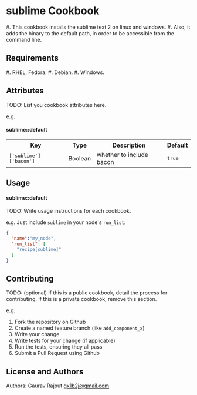 sublime Cookbook
================
#. This cookbook installs the sublime text 2 on linux and windows.
#. Also, it adds the binary to the default path, in order to be accessible from the command line.

Requirements
------------
#. RHEL, Fedora.
#. Debian.
#. Windows.

Attributes
----------
TODO: List you cookbook attributes here.

e.g.
#### sublime::default
<table>
  <tr>
    <th>Key</th>
    <th>Type</th>
    <th>Description</th>
    <th>Default</th>
  </tr>
  <tr>
    <td><tt>['sublime']['bacon']</tt></td>
    <td>Boolean</td>
    <td>whether to include bacon</td>
    <td><tt>true</tt></td>
  </tr>
</table>

Usage
-----
#### sublime::default
TODO: Write usage instructions for each cookbook.

e.g.
Just include `sublime` in your node's `run_list`:

```json
{
  "name":"my_node",
  "run_list": [
    "recipe[sublime]"
  ]
}
```

Contributing
------------
TODO: (optional) If this is a public cookbook, detail the process for contributing. If this is a private cookbook, remove this section.

e.g.
1. Fork the repository on Github
2. Create a named feature branch (like `add_component_x`)
3. Write your change
4. Write tests for your change (if applicable)
5. Run the tests, ensuring they all pass
6. Submit a Pull Request using Github

License and Authors
-------------------
Authors: Gaurav Rajput <gx1b2j@gmail.com>
